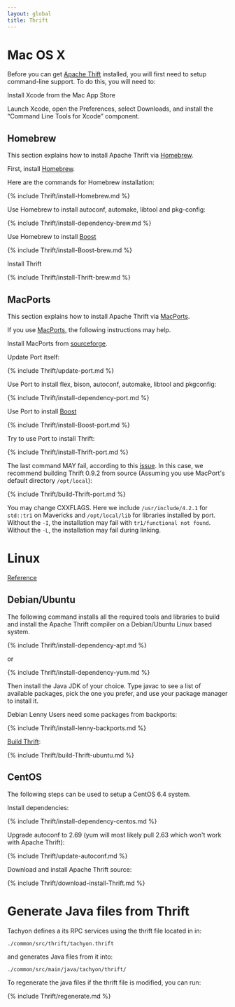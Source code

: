 ```yaml
---
layout: global
title: Thrift
---
```


# Mac OS X

Before you can get [Apache Thift](http://thrift.apache.org) installed, you will first need to setup
command-line support.  To do this, you will need to:

Install Xcode from the Mac App Store

Launch Xcode, open the Preferences, select Downloads, and install
    the “Command Line Tools for Xcode” component.

## Homebrew

This section explains how to install Apache Thrift via [Homebrew](http://brew.sh/).

First, install [Homebrew](http://brew.sh/).

Here are the commands for Homebrew installation:

{% include Thrift/install-Homebrew.md %}

Use Homebrew to install autoconf, automake, libtool and pkg-config:

{% include Thrift/install-dependency-brew.md %}

Use Homebrew to install [Boost](http://www.boost.org/)

{% include Thrift/install-Boost-brew.md %}

Install Thrift

{% include Thrift/install-Thrift-brew.md %}

## MacPorts

This section explains how to install Apache Thrift via [MacPorts](http://macports.org).

If you use [MacPorts](http://macports.org), the following instructions may help.

Install MacPorts from [sourceforge](http://sourceforge.net/projects/macports/).

Update Port itself:

{% include Thrift/update-port.md %}

Use Port to install flex, bison, autoconf, automake, libtool and pkgconfig:

{% include Thrift/install-dependency-port.md %}

Use Port to install [Boost](http://www.boost.org/)

{% include Thrift/install-Boost-port.md %}

Try to use Port to install Thrift:

{% include Thrift/install-Thrift-port.md %}

The last command MAY fail, according to this [issue](https://trac.macports.org/ticket/41172). In
this case, we recommend building Thrift 0.9.2 from source (Assuming you use MacPort's default
directory `/opt/local`):

{% include Thrift/build-Thrift-port.md %}

You may change CXXFLAGS. Here we include `/usr/include/4.2.1` for `std::tr1` on Mavericks and
`/opt/local/lib` for libraries installed by port. Without the `-I`, the installation may fail with 
`tr1/functional not found`. Without the `-L`, the installation may fail during linking.

# Linux

[Reference](http://thrift.apache.org/docs/install/)

## Debian/Ubuntu

The following command installs all the required tools and libraries to
build and install the Apache Thrift compiler on a Debian/Ubuntu Linux
based system.

{% include Thrift/install-dependency-apt.md %}

or

{% include Thrift/install-dependency-yum.md %}

Then install the Java JDK of your choice. Type javac to see a list of available packages,
pick the one you prefer, and use your package manager to install it.

Debian Lenny Users need some packages from backports:

{% include Thrift/install-lenny-backports.md %}

[Build Thrift](http://thrift.apache.org/docs/BuildingFromSource):

{% include Thrift/build-Thrift-ubuntu.md %}

## CentOS

The following steps can be used to setup a CentOS 6.4 system.

Install dependencies:

{% include Thrift/install-dependency-centos.md %}

Upgrade autoconf to 2.69 (yum will most likely pull 2.63 which won't work with Apache Thrift):

{% include Thrift/update-autoconf.md %}

Download and install Apache Thrift source:

{% include Thrift/download-install-Thrift.md %}

# Generate Java files from Thrift

Tachyon defines a its RPC services using the thrift file located in in:

    ./common/src/thrift/tachyon.thrift

and generates Java files from it into:

    ./common/src/main/java/tachyon/thrift/

To regenerate the java files if the thrift file is modified, you can run:

{% include Thrift/regenerate.md %}
